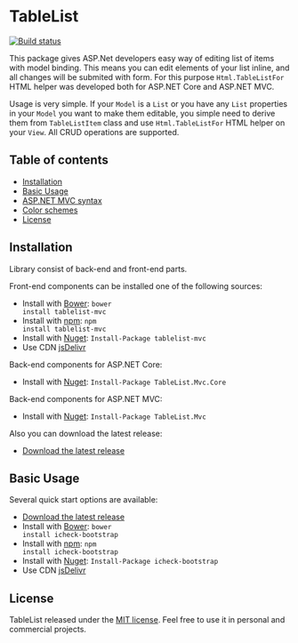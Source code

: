 # TableList

<a href="https://ci.appveyor.com/project/bantikyan/tablelist"><img src="https://ci.appveyor.com/api/projects/status/ectnla0f5r58yg2m/branch/master?svg=true" alt="Build status"></a>

This package gives ASP.Net developers easy way of editing list of items with model binding. This means you can edit elements of your list inline, and all changes will be submited with form. For this purpose ```Html.TableListFor``` HTML helper was developed both for ASP.NET Core and ASP.NET MVC.

Usage is very simple. If your ```Model``` is a ```List``` or you have any ```List``` properties in your ```Model``` you want to make them editable, you simple need to derive them from ```TableListItem``` class and use ```Html.TableListFor``` HTML helper on your ```View```. All CRUD operations are supported.

## Table of contents

* <a href="#user-content-installation">Installation</a>
* <a href="#user-content-basic-usage">Basic Usage</a>
* <a href="#user-content-aspnet-mvc-syntax">ASP.NET MVC syntax</a>
* <a href="#user-content-color-schemes">Color schemes</a>
* <a href="#user-content-license">License</a>

## Installation

Library consist of back-end  and front-end parts.

Front-end components can be installed one of the following sources:
* Install with [Bower](https://bower.io): <code>bower install tablelist-mvc</code>
* Install with [npm](https://www.npmjs.com/package/tablelist-mvc): <code>npm install tablelist-mvc</code>
* Install with [Nuget](https://www.nuget.org/packages/tablelist-mvc): <code>Install-Package tablelist-mvc</code>
* Use CDN [jsDelivr](https://www.jsdelivr.com/package/npm/tablelist-mvc)

Back-end components for ASP.NET Core:
* Install with [Nuget](https://www.nuget.org/packages/TableList.Mvc.Core): <code>Install-Package TableList.Mvc.Core</code>

Back-end components for ASP.NET MVC:
* Install with [Nuget](https://www.nuget.org/packages/TableList.Mvc): <code>Install-Package TableList.Mvc</code>

Also you can download the latest release: 
* [Download the latest release](https://github.com//bantikyan/icheck-bootstrap/archive/3.0.1.zip)

## Basic Usage

Several quick start options are available:

* [Download the latest release](https://github.com//bantikyan/icheck-bootstrap/archive/3.0.1.zip)
* Install with [Bower](https://bower.io): <code>bower install icheck-bootstrap</code>
* Install with [npm](https://www.npmjs.com/package/icheck-bootstrap): <code>npm install icheck-bootstrap</code>
* Install with [Nuget](https://www.nuget.org/packages/icheck-bootstrap/): <code>Install-Package icheck-bootstrap</code>
* Use CDN [jsDelivr](https://www.jsdelivr.com/package/npm/icheck-bootstrap)

## License

TableList released under the [MIT license](https://github.com/bantikyan/TableList/blob/master/LICENSE). Feel free to use it in personal and commercial projects.
